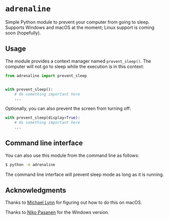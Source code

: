 `adrenaline`
============

Simple Python module to prevent your computer from going to sleep. Supports
Windows and macOS at the moment; Linux support is coming soon (hopefully).

Usage
-----

The module provides a context manager named `prevent_sleep()`. The computer
will not go to sleep while the execution is in this context:

```python
from adrenaline import prevent_sleep


with prevent_sleep():
    # do something important here
	...
```

Optionally, you can also prevent the screen from turning off:

```python
with prevent_sleep(display=True):
    # do something important here
	...
```

Command line interface
----------------------

You can also use this module from the command line as follows:

```sh
$ python -m adrenaline
```

The command line interface will prevent sleep mode as long as it is running.


Acknowledgments
---------------

Thanks to [Michael Lynn](https://github.com/pudquick/pypmset) for figuring out
how to do this on macOS.

Thanks to [Niko Pasanen](https://github.com/np-8/wakepy) for the Windows
version.
